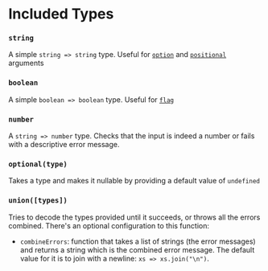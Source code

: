 # Included Types

### `string`

A simple `string => string` type. Useful for [`option`](./parsers/options.md) and [`positional`](./parsers/positionals.md) arguments

### `boolean`

A simple `boolean => boolean` type. Useful for [`flag`](./parsers/options.md)

### `number`

A `string => number` type. Checks that the input is indeed a number or fails with a descriptive error message.

### `optional(type)`

Takes a type and makes it nullable by providing a default value of `undefined`

### `union([types])`

Tries to decode the types provided until it succeeds, or throws all the errors combined. There's an optional configuration to this function:

* `combineErrors`: function that takes a list of strings (the error messages) and returns a string which is the combined error message. The default value for it is to join with a newline: `xs => xs.join("\n")`.
